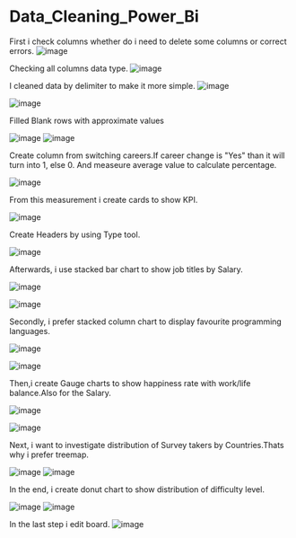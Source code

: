 # Data_Cleaning_Power_Bi
First i check columns whether do i need to delete some columns or correct errors.
![image](https://github.com/user-attachments/assets/d4b683fb-fb16-40c5-a65d-f5a386c65192)

Checking all columns data type.
![image](https://github.com/user-attachments/assets/eb402d74-3487-4c3e-a38b-930697e57b85)

I cleaned data by delimiter to make it more simple.
![image](https://github.com/user-attachments/assets/10193dbc-56a0-44cd-8239-bc780befb0b2)

![image](https://github.com/user-attachments/assets/f1488e8b-56f1-471f-a4a4-87c5f4d1c141)


Filled Blank rows with approximate values

![image](https://github.com/user-attachments/assets/2af835e3-0305-43d9-abe7-89e65870c442)
![image](https://github.com/user-attachments/assets/65cf2cd2-b445-418c-a455-67120aa007d6)

Create column from switching careers.If career change is "Yes" than it will turn into 1, else 0. And measeure average value to calculate percentage.

![image](https://github.com/user-attachments/assets/384d0099-0477-4ee5-957c-3b724ea30ca6)

From this measurement i create cards to show KPI.

![image](https://github.com/user-attachments/assets/96821bcc-6061-4a0c-b03f-1603c2ab48b9)

Create Headers by using Type tool.

![image](https://github.com/user-attachments/assets/2b2dca8f-6c4a-4d17-a0d6-9ad16d0fc48a)



Afterwards, i use stacked bar chart to show job titles by Salary.

![image](https://github.com/user-attachments/assets/bffb97e3-9f22-4387-9926-74d8f14e017b)


![image](https://github.com/user-attachments/assets/808fa7aa-a678-48ab-b739-6a33de48aa7a)


Secondly, i prefer stacked column chart to display favourite programming languages.

![image](https://github.com/user-attachments/assets/6aaf753f-fe51-4045-b157-ec1cde7cdf43)

![image](https://github.com/user-attachments/assets/68ab5efb-3009-450c-ab94-2432880117ea)


Then,i create Gauge charts to show happiness rate with work/life balance.Also for the Salary.

![image](https://github.com/user-attachments/assets/0b725ef1-b4ec-4010-abad-5a6f9ee5065c)

![image](https://github.com/user-attachments/assets/40352fc2-40cf-404f-b461-1e5b19857372)


Next, i want to investigate distribution of Survey takers by Countries.Thats why i prefer treemap.

![image](https://github.com/user-attachments/assets/6fb76b1e-9206-40e6-a493-3598f7c79227) 
![image](https://github.com/user-attachments/assets/937625a7-1bb9-4535-8617-6d8cb3c072c3)



In the end, i create donut chart to show distribution of difficulty level.

![image](https://github.com/user-attachments/assets/c24ce168-ed5f-433c-87e7-dec6e66fa7da)
![image](https://github.com/user-attachments/assets/76ad393f-e289-4fad-99d6-81c4a4fd5b05)

In the last step i edit board.
![image](https://github.com/user-attachments/assets/42353a47-5ca3-489f-aed0-b067e847f421)





